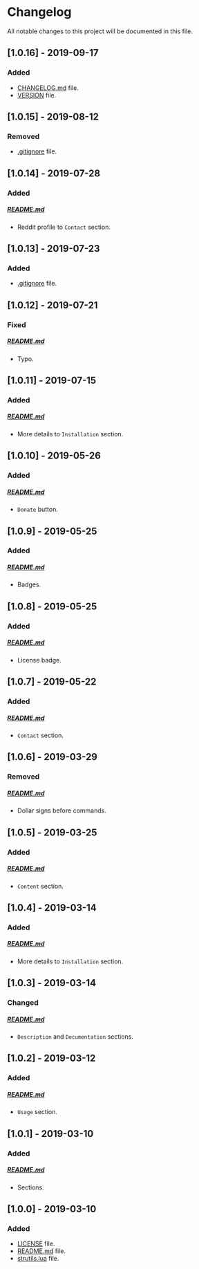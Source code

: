 # Changelog

All notable changes to this project will be documented in this file.

## [1.0.16] - 2019-09-17

### Added

- [CHANGELOG.md](CHANGELOG.md) file.
- [VERSION](VERSION) file.

## [1.0.15] - 2019-08-12

### Removed

- [.gitignore](.gitignore) file.

## [1.0.14] - 2019-07-28

### Added

##### [README.md](README.md)

- Reddit profile to `Contact` section.

## [1.0.13] - 2019-07-23

### Added

- [.gitignore](.gitignore) file.

## [1.0.12] - 2019-07-21

### Fixed

##### [README.md](README.md)

- Typo.

## [1.0.11] - 2019-07-15

### Added

##### [README.md](README.md)

- More details to `Installation` section.

## [1.0.10] - 2019-05-26

### Added

##### [README.md](README.md)

- `Donate` button.

## [1.0.9] - 2019-05-25

### Added

##### [README.md](README.md)

- Badges.

## [1.0.8] - 2019-05-25

### Added

##### [README.md](README.md)

- License badge.

## [1.0.7] - 2019-05-22

### Added

##### [README.md](README.md)

- `Contact` section.

## [1.0.6] - 2019-03-29

### Removed

##### [README.md](README.md)

- Dollar signs before commands.

## [1.0.5] - 2019-03-25

### Added

##### [README.md](README.md)

- `Content` section.

## [1.0.4] - 2019-03-14

### Added

##### [README.md](README.md)

- More details to `Installation` section.

## [1.0.3] - 2019-03-14

### Changed

##### [README.md](README.md)

- `Description` and `Documentation` sections.

## [1.0.2] - 2019-03-12

### Added

##### [README.md](README.md)

- `Usage` section.

## [1.0.1] - 2019-03-10

### Added

##### [README.md](README.md)

- Sections.

## [1.0.0] - 2019-03-10

### Added

- [LICENSE](LICENSE) file.
- [README.md](README.md) file.
- [strutils.lua](strutils.lua) file.

